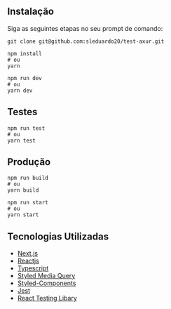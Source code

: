 ## Instalação

Siga as seguintes etapas no seu prompt de comando:

```
git clone git@github.com:sleduardo20/test-axur.git
```
```
npm install
# ou
yarn
```

```
npm run dev
# ou
yarn dev
```

## Testes
```
npm run test
# ou
yarn test
```

## Produção
```
npm run build
# ou
yarn build
```

```
npm run start
# ou
yarn start
```

## Tecnologias Utilizadas

- [Next.js](https://nextjs.org/docs)
- [Reactjs](https://reactjs.org/docs/getting-started.html)
- [Typescript](https://www.typescriptlang.org/docs/)
- [Styled Media Query](https://github.com/morajabi/styled-media-query)
- [Styled-Components](https://styled-components.com/docs) 
- [Jest](https://jestjs.io/docs/en/getting-started.html)
- [React Testing Libary](https://testing-library.com/docs/react-testing-library/intro)



